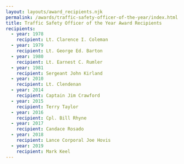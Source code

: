 ```yaml
---
layout: layouts/award_recipients.njk
permalink: /awards/traffic-safety-officer-of-the-year/index.html
title: Traffic Safety Officer of the Year Award Recipients
recipients:
  - year: 1978
    recipient: Lt. Clarence I. Coleman
  - year: 1979
    recipient: Lt. George Ed. Barton
  - year: 1980
    recipient: Lt. Earnest C. Rumler
  - year: 1981
    recipient: Sergeant John Kirland
  - year: 2010
    recipient: Lt. Clendenan
  - year: 2014
    recipient: Captain Jim Crawford
  - year: 2015
    recipient: Terry Taylor
  - year: 2016
    recipient: Cpl. Bill Rhyne
  - year: 2017
    recipient: Candace Rosado
  - year: 2018
    recipient: Lance Corporal Joe Hovis
  - year: 2019
    recipient: Mark Keel
---
```

